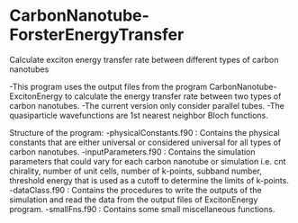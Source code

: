 # CarbonNanotube-ForsterEnergyTransfer
Calculate exciton energy transfer rate between different types of carbon nanotubes

-This program uses the output files from the program CarbonNanotube-ExcitonEnergy to calculate the energy transfer rate between two types of carbon nanotubes.
-The current version only consider parallel tubes.
-The quasiparticle wavefunctions are 1st nearest neighbor Bloch functions.

Structure of the program:
-physicalConstants.f90 : Contains the physical constants that are either universal or considered universal for all types of carbon nanotubes.
-inputParameters.f90 : Contains the simulation parameters that could vary for each carbon nanotube or simulation i.e. cnt chirality, number of unit cells, number of k-points, subband number, threshold energy that is used as a cutoff to determine the limits of k-points.
-dataClass.f90 : Contains the procedures to write the outputs of the simulation and read the data from the output files of ExcitonEnergy program.
-smallFns.f90 : Contains some small miscellaneous functions.

